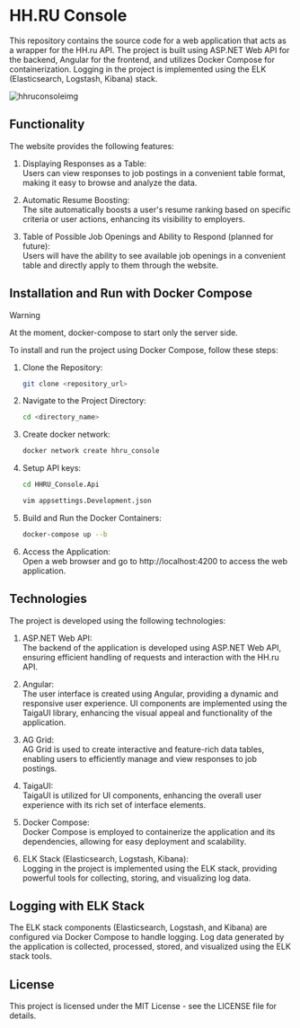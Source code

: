 # HH.RU Console

This repository contains the source code for a web application that acts as a wrapper for the HH.ru API. The project is built using ASP.NET Web API for the backend, Angular for the frontend, and utilizes Docker Compose for containerization. Logging in the project is implemented using the ELK (Elasticsearch, Logstash, Kibana) stack.

![hhruconsoleimg](https://drive.google.com/uc?export=view&id=1Lm1mwtCNq_mv48A_DnLH6QocbTAjv7iy)

## Functionality
The website provides the following features:

1) Displaying Responses as a Table:\
Users can view responses to job postings in a convenient table format, making it easy to browse and analyze the data.

2) Automatic Resume Boosting:\
The site automatically boosts a user's resume ranking based on specific criteria or user actions, enhancing its visibility to employers.

3) Table of Possible Job Openings and Ability to Respond (planned for future):\
Users will have the ability to see available job openings in a convenient table and directly apply to them through the website.

## Installation and Run with Docker Compose

> [!WARNING]  
> At the moment, docker-compose to start only the server side.

To install and run the project using Docker Compose, follow these steps:

1) Clone the Repository:
    ```sh
    git clone <repository_url>
    ``` 
2) Navigate to the Project Directory:
    ```sh
	cd <directory_name>
    ``` 
3) Create docker network:
    ```sh
	docker network create hhru_console
    ```
4) Setup API keys:
    ```sh
	cd HHRU_Console.Api
    ``` 
    ```sh
    vim appsettings.Development.json
    ``` 
5) Build and Run the Docker Containers:
    ```sh
	docker-compose up --b
    ``` 
6) Access the Application: \
Open a web browser and go to http://localhost:4200 to access the web application.

## Technologies
The project is developed using the following technologies:

1) ASP.NET Web API:\
The backend of the application is developed using ASP.NET Web API, ensuring efficient handling of requests and interaction with the HH.ru API.

2) Angular:\
The user interface is created using Angular, providing a dynamic and responsive user experience. UI components are implemented using the TaigaUI library, enhancing the visual appeal and functionality of the application.

3) AG Grid:\
AG Grid is used to create interactive and feature-rich data tables, enabling users to efficiently manage and view responses to job postings.

4) TaigaUI:\
TaigaUI is utilized for UI components, enhancing the overall user experience with its rich set of interface elements.

5) Docker Compose:\
Docker Compose is employed to containerize the application and its dependencies, allowing for easy deployment and scalability.

6) ELK Stack (Elasticsearch, Logstash, Kibana):\
Logging in the project is implemented using the ELK stack, providing powerful tools for collecting, storing, and visualizing log data.

## Logging with ELK Stack
The ELK stack components (Elasticsearch, Logstash, and Kibana) are configured via Docker Compose to handle logging. Log data generated by the application is collected, processed, stored, and visualized using the ELK stack tools.

## License
This project is licensed under the MIT License - see the LICENSE file for details.
